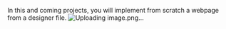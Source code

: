 In this and coming projects, you will implement from scratch a webpage from a designer file.
![Uploading image.png…]()
